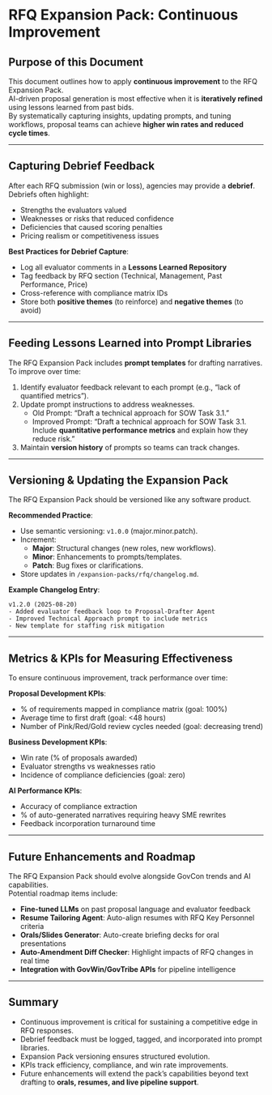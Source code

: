 # RFQ Expansion Pack: Continuous Improvement

## Purpose of this Document

This document outlines how to apply **continuous improvement** to the RFQ Expansion Pack.  
AI-driven proposal generation is most effective when it is **iteratively refined** using lessons learned from past bids.  
By systematically capturing insights, updating prompts, and tuning workflows, proposal teams can achieve **higher win rates and reduced cycle times**.

---

## Capturing Debrief Feedback

After each RFQ submission (win or loss), agencies may provide a **debrief**.  
Debriefs often highlight:

- Strengths the evaluators valued
- Weaknesses or risks that reduced confidence
- Deficiencies that caused scoring penalties
- Pricing realism or competitiveness issues

**Best Practices for Debrief Capture**:

- Log all evaluator comments in a **Lessons Learned Repository**
- Tag feedback by RFQ section (Technical, Management, Past Performance, Price)
- Cross-reference with compliance matrix IDs
- Store both **positive themes** (to reinforce) and **negative themes** (to avoid)

---

## Feeding Lessons Learned into Prompt Libraries

The RFQ Expansion Pack includes **prompt templates** for drafting narratives.  
To improve over time:

1. Identify evaluator feedback relevant to each prompt (e.g., “lack of quantified metrics”).
2. Update prompt instructions to address weaknesses.
   - Old Prompt: “Draft a technical approach for SOW Task 3.1.”
   - Improved Prompt: “Draft a technical approach for SOW Task 3.1. Include **quantitative performance metrics** and explain how they reduce risk.”
3. Maintain **version history** of prompts so teams can track changes.

---

## Versioning & Updating the Expansion Pack

The RFQ Expansion Pack should be versioned like any software product.

**Recommended Practice**:

- Use semantic versioning: `v1.0.0` (major.minor.patch).
- Increment:
  - **Major**: Structural changes (new roles, new workflows).
  - **Minor**: Enhancements to prompts/templates.
  - **Patch**: Bug fixes or clarifications.
- Store updates in `/expansion-packs/rfq/changelog.md`.

**Example Changelog Entry**:

```
v1.2.0 (2025-08-20)
- Added evaluator feedback loop to Proposal-Drafter Agent
- Improved Technical Approach prompt to include metrics
- New template for staffing risk mitigation
```

---

## Metrics & KPIs for Measuring Effectiveness

To ensure continuous improvement, track performance over time:

**Proposal Development KPIs**:

- % of requirements mapped in compliance matrix (goal: 100%)
- Average time to first draft (goal: <48 hours)
- Number of Pink/Red/Gold review cycles needed (goal: decreasing trend)

**Business Development KPIs**:

- Win rate (% of proposals awarded)
- Evaluator strengths vs weaknesses ratio
- Incidence of compliance deficiencies (goal: zero)

**AI Performance KPIs**:

- Accuracy of compliance extraction
- % of auto-generated narratives requiring heavy SME rewrites
- Feedback incorporation turnaround time

---

## Future Enhancements and Roadmap

The RFQ Expansion Pack should evolve alongside GovCon trends and AI capabilities.  
Potential roadmap items include:

- **Fine-tuned LLMs** on past proposal language and evaluator feedback
- **Resume Tailoring Agent**: Auto-align resumes with RFQ Key Personnel criteria
- **Orals/Slides Generator**: Auto-create briefing decks for oral presentations
- **Auto-Amendment Diff Checker**: Highlight impacts of RFQ changes in real time
- **Integration with GovWin/GovTribe APIs** for pipeline intelligence

---

## Summary

- Continuous improvement is critical for sustaining a competitive edge in RFQ responses.
- Debrief feedback must be logged, tagged, and incorporated into prompt libraries.
- Expansion Pack versioning ensures structured evolution.
- KPIs track efficiency, compliance, and win rate improvements.
- Future enhancements will extend the pack’s capabilities beyond text drafting to **orals, resumes, and live pipeline support**.
